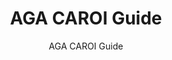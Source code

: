 ---
layout: resources-landing
title: "AGA CAROI Guide"
subtitle: "AGA CAROI Guide"
filters: federal-financial-assistance uniform-guidance-2-cfr-200 training 2016
doc-link: ../assets/files/Panel6_AGA-CAROI-Guide-05-2010.pdf
fiscal_year: 2016
---